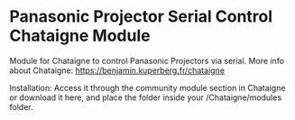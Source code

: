 # Panasonic Projector Serial Control Chataigne Module
Module for Chataigne to control Panasonic Projectors via serial. More info about Chataigne: https://benjamin.kuperberg.fr/chataigne

Installation:
Access it through the community module section in Chataigne or download it here, and place the folder inside your <Documents>/Chataigne/modules folder.
